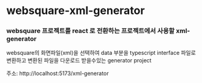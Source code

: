 # websquare-xml-generator
### websquare 프로젝트를 react 로 전환하는 프로젝트에서 사용할 xml-generator

websquare의 화면파일(xml)을 선택하여 data 부분을 typescript interface 파일로 변환하고 변환된 파일을 다운로드 받을수있는 generator project

주소: http://localhost:5173/xml-generator